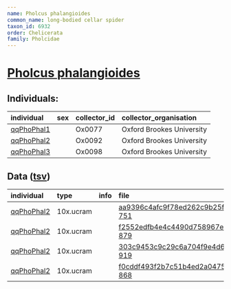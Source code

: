 ```yaml
---
name: Pholcus phalangioides
common_name: long-bodied cellar spider
taxon_id: 6932
order: Chelicerata
family: Pholcidae
---
```


# [Pholcus phalangioides](https://www.ebi.ac.uk/ena/data/taxonomy/v1/taxon/tax-id/6932)

## Individuals:

| individual | sex | collector_id | collector_organisation |
| :--------- | :-: | :----------- | :--------------------- |
| [qqPhoPhal1](qqPhoPhal1.md) |  | Ox0077 | Oxford Brookes University |
| [qqPhoPhal2](qqPhoPhal2.md) |  | Ox0092 | Oxford Brookes University |
| [qqPhoPhal3](qqPhoPhal3.md) |  | Ox0098 | Oxford Brookes University |

## Data ([tsv](Pholcus_phalangioides_data.tsv))

| individual | type | info | file |
| :--------- | :--- | :--- | :--- |
| [qqPhoPhal2](qqPhoPhal2.md) | 10x.ucram |  | [aa9396c4afc9f78ed262c9b25f2e1b68-751](https://darwin.cog.sanger.ac.uk/arthropods/Pholcus_phalangioides/qqPhoPhal2/genomic_data/10x/32386_6%231.cram) |
| [qqPhoPhal2](qqPhoPhal2.md) | 10x.ucram |  | [f2552edfb4e4c4490d758967e938af76-879](https://darwin.cog.sanger.ac.uk/arthropods/Pholcus_phalangioides/qqPhoPhal2/genomic_data/10x/32386_6%232.cram) |
| [qqPhoPhal2](qqPhoPhal2.md) | 10x.ucram |  | [303c9453c9c29c6a704f9e4d6c7f74f5-919](https://darwin.cog.sanger.ac.uk/arthropods/Pholcus_phalangioides/qqPhoPhal2/genomic_data/10x/32386_6%233.cram) |
| [qqPhoPhal2](qqPhoPhal2.md) | 10x.ucram |  | [f0cddf493f2b7c51b4ed2a04754e0ef8-868](https://darwin.cog.sanger.ac.uk/arthropods/Pholcus_phalangioides/qqPhoPhal2/genomic_data/10x/32386_6%234.cram) |
